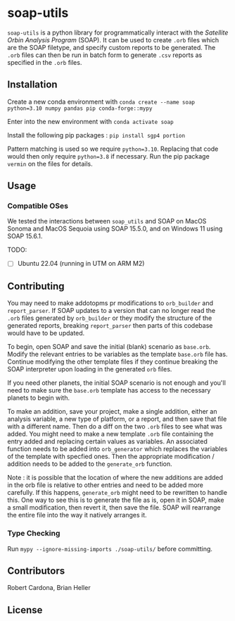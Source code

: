 # soap-utils

`soap-utils` is a python library for programmatically interact with the 
*Satellite Orbin Analysis Program* (SOAP).
It can be used to create `.orb` files which are the SOAP filetype, and specify
custom reports to be generated. The `.orb` files can then be run in batch form
to generate `.csv` reports as specified in the `.orb` files.

## Installation

Create a new conda environment with 
`conda create --name soap python=3.10 numpy pandas pip conda-forge::mypy`

Enter into the new environment with `conda activate soap`

Install the following pip packages : `pip install sgp4 portion`

Pattern matching is used so we require `python=3.10`. 
Replacing that code would then only require `python=3.8` if necessary. 
Run the pip package `vermin` on the files for details.

## Usage


### Compatible OSes

We tested the interactions between `soap_utils` and SOAP on MacOS Sonoma and 
MacOS Sequoia using SOAP 15.5.0, and on Windows 11 using SOAP 15.6.1.

TODO:

 - [ ] Ubuntu 22.04 (running in UTM on ARM M2)

## Contributing

You may need to make addotopms pr modifications to 
`orb_builder` and `report_parser`. 
If SOAP updates to a version that can no longer read the `.orb` files generated
by `orb_builder` or they modify the structure of the generated reports, 
breaking `report_parser` then parts of this codebase would have to be updated.

To begin, open SOAP and save the initial (blank) scenario as `base.orb`. 
Modify the relevant entries to be variables as the template `base.orb` file has.
Continue modifying the other template files if they continue breaking the 
SOAP interpreter upon loading in the generated `orb` files.

If you need other planets, the initial SOAP scenario is not enough and you'll 
need to make sure the `base.orb` template has access to the necessary planets
to begin with.

To make an addition, save your project, make a single addition, either an
analysis variable, a new type of platform, or a report, and then save that file 
with a different name. Then do a diff on the two `.orb` files to see what was 
added. You might need to make a new template `.orb` file containing the entry 
added and replacing certain values as variables. An associated function needs
to be added into `orb_generator` which replaces the variables of the template
with specfied ones. Then the appropriate modification / addition needs to be 
added to the `generate_orb` function.

Note : it is possible that the location of where the new additions are added 
in the orb file is relative to other entries and need to be added more 
carefully. If this happens, `generate_orb` might need to be rewritten to handle 
this. One way to see this is to generate the file as is, open it in SOAP, make 
a small modification, then revert it, then save the file. SOAP will rearrange
the entire file into the way it natively arranges it.

### Type Checking
Run `mypy --ignore-missing-imports ./soap-utils/` before committing.

## Contributors

Robert Cardona, Brian Heller

## License